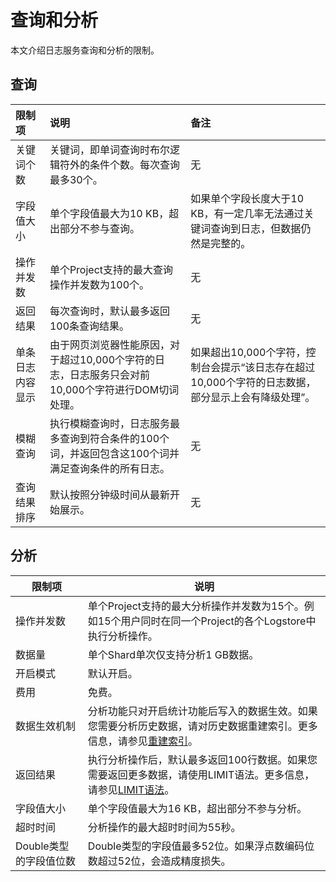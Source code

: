 # 查询和分析

本文介绍日志服务查询和分析的限制。

## 查询

|限制项|说明|备注|
|:--|:-|:-|
|关键词个数|关键词，即单词查询时布尔逻辑符外的条件个数。每次查询最多30个。|无|
|字段值大小|单个字段值最大为10 KB，超出部分不参与查询。|如果单个字段长度大于10 KB，有一定几率无法通过关键词查询到日志，但数据仍然是完整的。|
|操作并发数|单个Project支持的最大查询操作并发数为100个。|无|
|返回结果|每次查询时，默认最多返回100条查询结果。|无|
|单条日志内容显示|由于网页浏览器性能原因，对于超过10,000个字符的日志，日志服务只会对前10,000个字符进行DOM切词处理。|如果超出10,000个字符，控制台会提示“该日志存在超过10,000个字符的日志数据，部分显示上会有降级处理”。|
|模糊查询|执行模糊查询时，日志服务最多查询到符合条件的100个词，并返回包含这100个词并满足查询条件的所有日志。|无|
|查询结果排序|默认按照分钟级时间从最新开始展示。|无|

## 分析

|限制项|说明|
|---|--|
|操作并发数|单个Project支持的最大分析操作并发数为15个。例如15个用户同时在同一个Project的各个Logstore中执行分析操作。 |
|数据量|单个Shard单次仅支持分析1 GB数据。|
|开启模式|默认开启。|
|费用|免费。|
|数据生效机制|分析功能只对开启统计功能后写入的数据生效。如果您需要分析历史数据，请对历史数据重建索引。更多信息，请参见[重建索引](/intl.zh-CN/查询与分析/查询语法与功能/重建索引.md)。 |
|返回结果|执行分析操作后，默认最多返回100行数据。如果您需要返回更多数据，请使用LIMIT语法。更多信息，请参见[LIMIT语法](/intl.zh-CN/查询与分析/SQL分析语法与功能/LIMIT语法.md)。 |
|字段值大小|单个字段值最大为16 KB，超出部分不参与分析。|
|超时时间|分析操作的最大超时时间为55秒。|
|Double类型的字段值位数|Double类型的字段值最多52位。如果浮点数编码位数超过52位，会造成精度损失。 |

